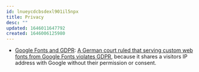 ```yaml
---
id: lnueycdcbsdexl901il5npx
title: Privacy
desc: ""
updated: 1646011647792
created: 1646006125980
---
```


- [Google Fonts and GDPR](https://gomakethings.com/google-fonts-and-gdpr/): [A German court ruled that serving custom web fonts from Google Fonts violates GDPR](https://www.theregister.com/2022/01/31/website_fine_google_fonts_gdpr/), because it shares a visitors IP address with Google without their permission or consent.
